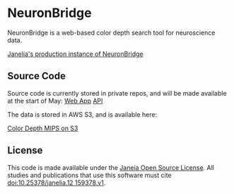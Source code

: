 # NeuronBridge

NeuronBridge is a web-based color depth search tool for neuroscience data. 

[Janelia's production instance of NeuronBridge](https://neuronbridge.janelia.org/)

## Source Code

Source code is currently stored in private repos, and will be made available at the start of May:
[Web App](https://github.com/JaneliaSciComp/color-depth-web/)
[API](https://github.com/JaneliaSciComp/color-depth-api/)

The data is stored in AWS S3, and is available here:

[Color Depth MIPS on S3](https://open.quiltdata.com/b/janelia-flylight-color-depth)

## License

This code is made available under the [Janeia Open Source License](LICENSE.md). All studies and publications that use this software must cite [doi:10.25378/janelia.12
159378.v1](https://doi.org/10.25378/janelia.12159378.v1).

